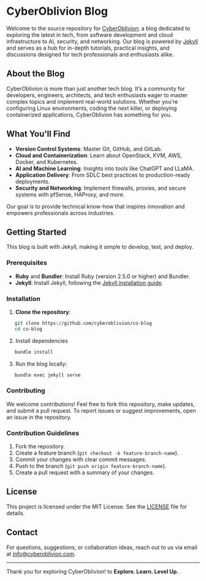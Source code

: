 # CyberOblivion Blog

Welcome to the source repository for [CyberOblivion](https://blog.cyberoblivion.com); a blog dedicated to exploring the latest in tech, from software development and cloud infrastructure to AI, security, and networking. Our blog is powered by [Jekyll](https://jekyllrb.com/) and serves as a hub for in-depth tutorials, practical insights, and discussions designed for tech professionals and enthusiasts alike.

## About the Blog

CyberOblivion is more than just another tech blog. It’s a community for developers, engineers, architects, and tech enthusiasts eager to master complex topics and implement real-world solutions. Whether you're configuring Linux environments, coding the next killer, or deploying containerized applications, CyberOblivion has something for you.

## What You'll Find

- **Version Control Systems**: Master Git, GitHub, and GitLab.
- **Cloud and Containerization**: Learn about OpenStack, KVM, AWS, Docker, and Kubernetes.
- **AI and Machine Learning**: Insights into tools like ChatGPT and LLaMA.
- **Application Delivery**: From SDLC best practices to production-ready deployments.
- **Security and Networking**: Implement firewalls, proxies, and secure systems with pfSense, HAProxy, and more.

Our goal is to provide technical know-how that inspires innovation and empowers professionals across industries.

## Getting Started

This blog is built with Jekyll, making it simple to develop, test, and deploy.

### Prerequisites

- **Ruby** and **Bundler**: Install Ruby (version 2.5.0 or higher) and Bundler.
- **Jekyll**: Install Jekyll, following the [Jekyll installation guide](https://jekyllrb.com/docs/installation/).

### Installation

1. **Clone the repository**:
```bash
   git clone https://github.com/cyberoblivion/co-blog
   cd co-blog
```
2. Install dependencies
```bash
   bundle install
```
3. Run the blog locally:
```bash
   bundle exec jekyll serve
```

### Contributing
We welcome contributions! Feel free to fork this repository, make updates, and submit a pull request. To report issues or suggest improvements, open an issue in the repository.

### Contribution Guidelines

1. Fork the repository.
2. Create a feature branch (`git checkout -b feature-branch-name`).
3. Commit your changes with clear commit messages.
4. Push to the branch (`git push origin feature-branch-name`).
5. Create a pull request with a summary of your changes.

## License

This project is licensed under the MIT License. See the [LICENSE](LICENSE.md) file for details.

## Contact

For questions, suggestions, or collaboration ideas, reach out to us via email at [info@cyberoblivion.com](mailto:info@cyberoblivion.com).

---

Thank you for exploring CyberOblivion! to **Explore. Learn. Level Up.**
